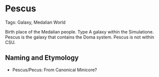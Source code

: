 # Pescus

Tags: Galaxy, Medalian World

Birth place of the Medalian people. Type A galaxy within the Simulatione. Pescus is the galaxy that contains the Doma system. Pescus is not within CSU.

## Naming and Etymology

* Pescus/Pecus: From Canonical Minicore?